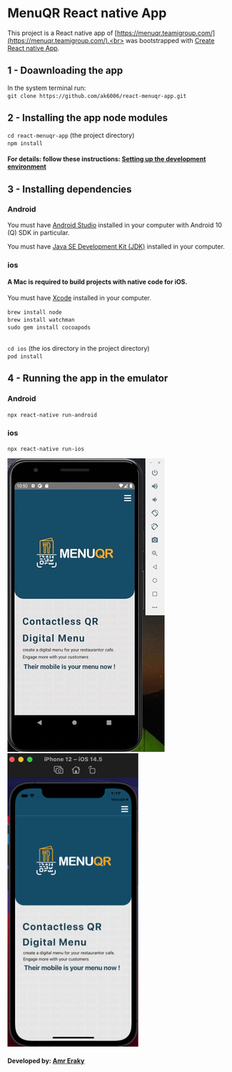 # MenuQR React native App

This project is a React native app of [https://menuqr.teamigroup.com/](https://menuqr.teamigroup.com/).<br>
was bootstrapped with [Create React native App](https://github.com/facebook/create-react-app).

## 1 - Doawnloading the app
In the system terminal run: <br>
`git clone https://github.com/ak6006/react-menuqr-app.git`

## 2 -  Installing the app node modules
`cd react-menuqr-app` (the project directory) <br>
`npm install`

#### For details: follow these instructions: [Setting up the development environment](https://reactnative.dev/docs/environment-setup)

## 3 - Installing dependencies

### Android
You must have [Android Studio](https://developer.android.com/studio/index.html) installed in your computer with Android 10 (Q) SDK in particular. <br>

You must have [Java SE Development Kit (JDK)](https://www.oracle.com/java/technologies/javase-jdk16-downloads.html) installed in your computer.

### ios

#### A Mac is required to build projects with native code for iOS.

You must have [Xcode](https://developer.apple.com/xcode/resources/) installed in your computer.

`brew install node` <br>
`brew install watchman` <br>
`sudo gem install cocoapods` <br><br>

`cd ios` (the ios directory in the project directory) <br>
`pod install`

## 4 - Running the app in the emulator

### Android

`npx react-native run-android`

### ios

`npx react-native run-ios`

![Android emulator screenshot](https://github.com/ak6006/react-menuqr-app/blob/main/screenshots/android.jpg?raw=true)
&nbsp; &nbsp; &nbsp; &nbsp; &nbsp; &nbsp; &nbsp;
![ios emulator screenshot](https://github.com/ak6006/react-menuqr-app/blob/main/screenshots/ios.png?raw=true)

#### Developed by: [Amr Eraky](https://github.com/amribrahim1/)
